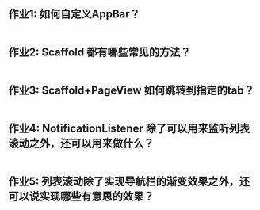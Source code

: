 



## 作业1: 如何自定义AppBar？

```

```

## 作业2: Scaffold 都有哪些常见的方法？

```
```

## 作业3: Scaffold+PageView 如何跳转到指定的tab？

```
```

## 作业4: NotificationListener 除了可以用来监听列表滚动之外，还可以用来做什么？

```
```

## 作业5: 列表滚动除了实现导航栏的渐变效果之外，还可以说实现哪些有意思的效果？

```
```

